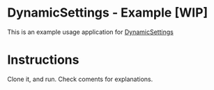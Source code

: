 # DynamicSettings - Example [WIP]

This is an example usage application for [DynamicSettings](https://github.com/gabrsar/DynamicSettings)

# Instructions
Clone it, and run. Check coments for explanations.
